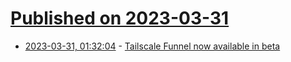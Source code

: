 # [Published on 2023-03-31](index.md)

* [2023-03-31, 01:32:04](https://lobste.rs/s/nua3ck/tailscale_funnel_now_available_beta) - [Tailscale Funnel now available in beta](https://tailscale.com/blog/tailscale-funnel-beta/)
